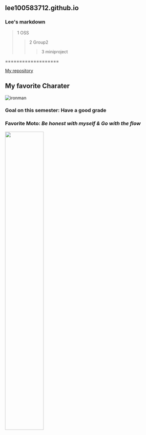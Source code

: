 ## lee100583712.github.io

### Lee's markdown

> 1 OSS
>> 2 Group2
>>> 3 miniproject

===================

[My repository](https://github.com/lee100583712)

## My favorite Charater

![ironman](https://user-images.githubusercontent.com/100828618/166216534-abd5f1c3-7f8b-4376-b805-95722e0f1dcb.jpg)

### Goal on this semester: __Have a good grade__

### Favorite Moto: _Be honest with myself & Go with the flow_
<img src="https://user-images.githubusercontent.com/100828618/166217811-1a25afbc-9af4-41e3-a6f6-7ea1e6ad260a.jpg" width="50%" height="50%">
